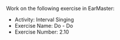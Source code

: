 Work on the following exercise in EarMaster:
- Activity: Interval Singing
- Exercise Name: Do - Do
- Exercise Number: 2.10
